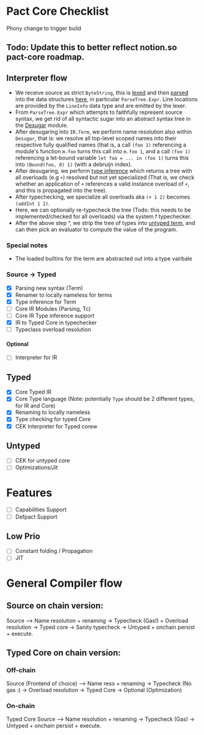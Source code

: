 # Pact Core Checklist

Phony change to trigger build

## Todo: Update this to better reflect notion.so pact-core roadmap.

## Interpreter flow

- We receive source as strict `ByteString`, this is [lexed](./pact-core/Pact/Core/Syntax/Lisp/Lexer) and then [parsed](./pact-core/Pact/Core/Syntax/Lisp/Parser.y) into the data structures [here](./pact-core/Pact/Core/Syntax/Lisp/ParseTree.hs), in particular `ParseTree.Expr`. Line locations are provided by the `LineInfo` data type and are emitted by the lexer.
- From `ParseTree.Expr` which attempts to faithfully represent source syntax, we get rid of all syntactic sugar into an abstract syntax tree in the [Desugar](./pact-core/Pact/Core/IR/Desugar.hs) module.
- After desugaring into `IR.Term`, we perform name resolution also within `Desugar`, that is: we resolve all top-level scoped names into their respective fully qualified names (that is, a call `(foo 1)` referencing a module's function `m.foo` turns this call into `m.foo 1`, and a call `(foo 1)` referencing a let-bound variable `let foo = ... in (foo 1)` turns this into `(Bound(foo, 0) 1)` (with a debruijn index).
- After desugaring, we perform [type inference](./pact-core/Pact/Core/IR/Typecheck.hs) which returns a tree with all overloads (e.g `+`) resolved but not yet specialized (That is, we check whether an application of `+` references a valid instance overload of `+`, and this is propagated into the tree).
- After typechecking, we specialize all overloads aka `(+ 1 2)` becomes `(addInt 1 2)`.
- Here, we can optionally re-typecheck the tree (Todo: this needs to be implemented/checked for all overloads) via the system f typechecker.
- After the above step ^, we strip the tree of types into [untyped term](./pact-core/Pact/Core/Untyped/Term.hs), and can then pick an evaluator to compute the value of the program.

### Special notes

- The loaded builtins for the term are abstracted out into a type vairbale

### Source -> Typed
- [x] Parsing new syntax (Term)
- [x] Renamer to locally nameless for terms
- [x] Type inference for Term
- [ ] Core IR Modules (Parsing, Tc)
- [ ] Core IR Type inference support
- [x] IR to Typed Core in typechecker
- [ ] Typeclass overload resolution

#### Optional
- [ ] Interpreter for IR


## Typed
- [x] Core Typed IR
- [x] Core Type language (Note: potentially `Type` should be 2 different types, for IR and Core)
- [x] Renaming to locally nameless
- [x] Type checking for typed Core
- [x] CEK Interpreter for Typed corew

## Untyped

- [ ] CEK for untyped core
- [ ] Optimizations/Jit

# Features
- [ ] Capabilities Support
- [ ] Defpact Support

## Low Prio

- [ ] Constant folding / Propagation
- [ ] JIT

# General Compiler flow

## Source on chain version:

Source --> Name resolution + renaming -> Typecheck (Gas!)
\+ Overload resolution -> Typed core -> Sanity typecheck -> Untyped + onchain persist + execute.

## Typed Core on chain version:

### Off-chain
Source (Frontend of choice) --> Name reso + renaming -> Typecheck (No gas :)
\-> Overload resolution -> Typed Core -> Optional (Optimization)

### On-chain
Typed Core Source --> Name resolution + renaming -> Typecheck (Gas) -> Untyped + onchain persist + execute.
